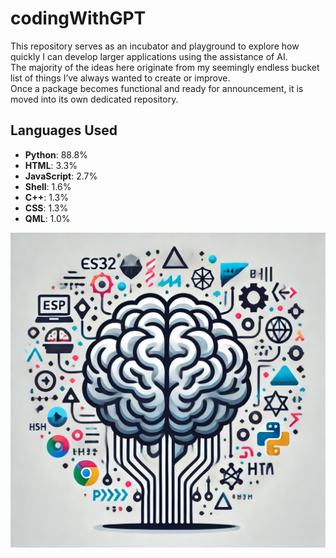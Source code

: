 # codingWithGPT

This repository serves as an incubator and playground to explore how quickly I can develop larger applications using the assistance of AI.  
The majority of the ideas here originate from my seemingly endless bucket list of things I’ve always wanted to create or improve.  
Once a package becomes functional and ready for announcement, it is moved into its own dedicated repository.

## Languages Used

- **Python**: 88.8%
- **HTML**: 3.3%
- **JavaScript**: 2.7%
- **Shell**: 1.6%
- **C++**: 1.3%
- **CSS**: 1.3%
- **QML**: 1.0%

![](brain.png)
